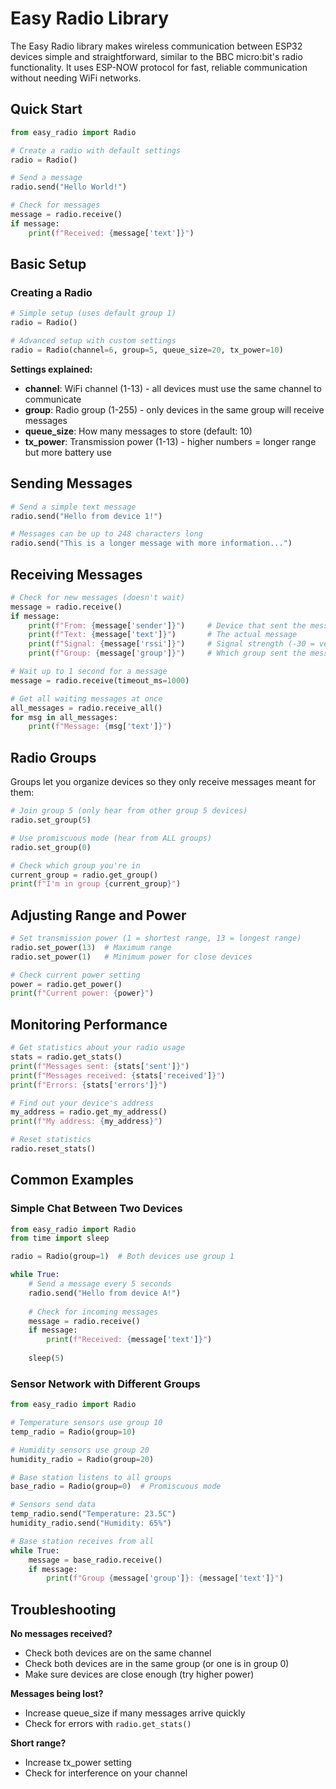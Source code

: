 # Easy Radio Library

The Easy Radio library makes wireless communication between ESP32 devices simple and straightforward, similar to the BBC micro:bit's radio functionality. It uses ESP-NOW protocol for fast, reliable communication without needing WiFi networks.

## Quick Start

```python
from easy_radio import Radio

# Create a radio with default settings
radio = Radio()

# Send a message
radio.send("Hello World!")

# Check for messages
message = radio.receive()
if message:
    print(f"Received: {message['text']}")
```

## Basic Setup

### Creating a Radio
```python
# Simple setup (uses default group 1)
radio = Radio()

# Advanced setup with custom settings
radio = Radio(channel=6, group=5, queue_size=20, tx_power=10)
```

**Settings explained:**
- **channel**: WiFi channel (1-13) - all devices must use the same channel to communicate
- **group**: Radio group (1-255) - only devices in the same group will receive messages
- **queue_size**: How many messages to store (default: 10)
- **tx_power**: Transmission power (1-13) - higher numbers = longer range but more battery use

## Sending Messages

```python
# Send a simple text message
radio.send("Hello from device 1!")

# Messages can be up to 248 characters long
radio.send("This is a longer message with more information...")
```

## Receiving Messages

```python
# Check for new messages (doesn't wait)
message = radio.receive()
if message:
    print(f"From: {message['sender']}")     # Device that sent the message
    print(f"Text: {message['text']}")       # The actual message
    print(f"Signal: {message['rssi']}")     # Signal strength (-30 = very strong, -90 = weak)
    print(f"Group: {message['group']}")     # Which group sent the message

# Wait up to 1 second for a message
message = radio.receive(timeout_ms=1000)

# Get all waiting messages at once
all_messages = radio.receive_all()
for msg in all_messages:
    print(f"Message: {msg['text']}")
```

## Radio Groups

Groups let you organize devices so they only receive messages meant for them:

```python
# Join group 5 (only hear from other group 5 devices)
radio.set_group(5)

# Use promiscuous mode (hear from ALL groups)
radio.set_group(0)

# Check which group you're in
current_group = radio.get_group()
print(f"I'm in group {current_group}")
```

## Adjusting Range and Power

```python
# Set transmission power (1 = shortest range, 13 = longest range)
radio.set_power(13)  # Maximum range
radio.set_power(1)   # Minimum power for close devices

# Check current power setting
power = radio.get_power()
print(f"Current power: {power}")
```

## Monitoring Performance

```python
# Get statistics about your radio usage
stats = radio.get_stats()
print(f"Messages sent: {stats['sent']}")
print(f"Messages received: {stats['received']}")
print(f"Errors: {stats['errors']}")

# Find out your device's address
my_address = radio.get_my_address()
print(f"My address: {my_address}")

# Reset statistics
radio.reset_stats()
```

## Common Examples

### Simple Chat Between Two Devices
```python
from easy_radio import Radio
from time import sleep

radio = Radio(group=1)  # Both devices use group 1

while True:
    # Send a message every 5 seconds
    radio.send("Hello from device A!")
    
    # Check for incoming messages
    message = radio.receive()
    if message:
        print(f"Received: {message['text']}")
    
    sleep(5)
```

### Sensor Network with Different Groups
```python
from easy_radio import Radio

# Temperature sensors use group 10
temp_radio = Radio(group=10)

# Humidity sensors use group 20  
humidity_radio = Radio(group=20)

# Base station listens to all groups
base_radio = Radio(group=0)  # Promiscuous mode

# Sensors send data
temp_radio.send("Temperature: 23.5C")
humidity_radio.send("Humidity: 65%")

# Base station receives from all
while True:
    message = base_radio.receive()
    if message:
        print(f"Group {message['group']}: {message['text']}")
```

## Troubleshooting

**No messages received?**
- Check both devices are on the same channel
- Check both devices are in the same group (or one is in group 0)
- Make sure devices are close enough (try higher power)

**Messages being lost?**
- Increase queue_size if many messages arrive quickly
- Check for errors with `radio.get_stats()`

**Short range?**
- Increase tx_power setting
- Check for interference on your channel
